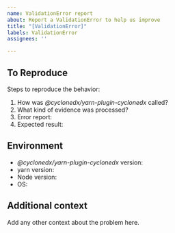 ```yaml
---
name: ValidationError report
about: Report a ValidationError to help us improve
title: "[ValidationError]"
labels: ValidationError
assignees: ''

---
```


## To Reproduce

Steps to reproduce the behavior:

1. How was _@cyclonedx/yarn-plugin-cyclonedx_  called?
   <!-- e.g. `yarn cyclonedx --production ...` -->
2. What kind of evidence was processed?
   <!-- upload a complete project or set of `package.json` and `yarn.lock` to this issue, or a pastebin of you choice and put the link here. -->
3. Error report:
   <!-- upload the complete output to this issue, or a pastebin of you choice and put the link here. -->
4. Expected result:
   <!-- run the original call again
   with parameters `-vvv --no-validate --output-reproducible --output-file=-`, 
   then upload all output to this issue, or to a pastebin of you choice and put the link here. -->

## Environment

- _@cyclonedx/yarn-plugin-cyclonedx_ version: <!-- e.g. `1.0.0-alpha+4c1de92` -->
- yarn version: <!-- get via `yarn -v` -->
- Node version: <!-- get via `node --version` -->
- OS: <!-- e.g. windows 11, ubuntu linux, ... -->
 
## Additional context

Add any other context about the problem here.
